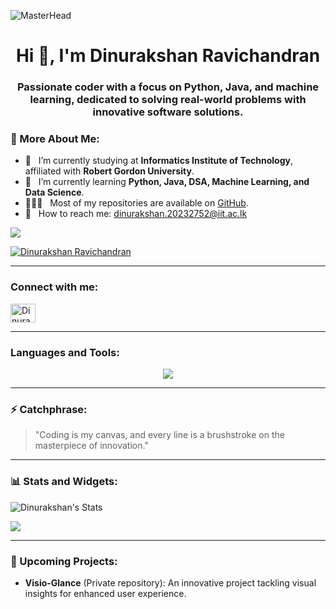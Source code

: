 ![MasterHead](https://user-images.githubusercontent.com/74038190/225813708-98b745f2-7d22-48cf-9150-083f1b00d6c9.gif)

<h1 align="center">Hi 👋, I'm Dinurakshan Ravichandran</h1>
<h3 align="center">Passionate coder with a focus on Python, Java, and machine learning, dedicated to solving real-world problems with innovative software solutions.</h3>

### 👤 More About Me:

- 🔭 &nbsp; I’m currently studying at **Informatics Institute of Technology**, affiliated with **Robert Gordon University**.
- 🌱 &nbsp; I’m currently learning **Python, Java, DSA, Machine Learning, and Data Science**.
- 👨🏻‍💻 &nbsp; Most of my repositories are available on [GitHub](https://github.com/DinurakshanRavichandran).
- 📩 &nbsp; How to reach me: dinurakshan.20232752@iit.ac.lk

<a href="https://visitcount.itsvg.in">
  <img src="https://visitcount.itsvg.in/api?id=DinurakshanRavichandran&label=Profile%20Views&color=2&pretty=false" />
</a>

<p align="left"> 
  <a href="https://github.com/DinurakshanRavichandran">
    <img src="https://github-profile-trophy.vercel.app/?username=DinurakshanRavichandran" alt="Dinurakshan Ravichandran" />
  </a>
</p>

---

<h3 align="left">Connect with me:</h3>
<p align="left">
  <a href="https://www.linkedin.com/in/dinurakshan/" target="blank">
    <img align="center" src="https://raw.githubusercontent.com/rahuldkjain/github-profile-readme-generator/master/src/images/icons/Social/linked-in-alt.svg" alt="Dinurakshan LinkedIn" height="30" width="40" />
  </a>
</p>

---

<h3 align="left">Languages and Tools:</h3>
<p align="center">
  <a href="https://skillicons.dev">
    <img src="https://skillicons.dev/icons?i=python,java,angular&theme=dark&perline=6" />
  </a>
</p>

---

### ⚡ Catchphrase:
> "Coding is my canvas, and every line is a brushstroke on the masterpiece of innovation."

---

### 📊 Stats and Widgets:

![Dinurakshan's Stats](https://github-readme-stats.vercel.app/api?username=DinurakshanRavichandran&theme=highcontrast&show_icons=true&hide_border=true&count_private=true&show=prs_merged_percentage)

![](https://github-contributor-stats.vercel.app/api?username=DinurakshanRavichandran&limit=5&theme=dark&combine_all_yearly_contributions=true)

---

### 🚀 Upcoming Projects:
- **Visio-Glance** (Private repository): An innovative project tackling visual insights for enhanced user experience.




